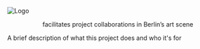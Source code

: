 
![Logo](https://instagram.ftxl3-1.fna.fbcdn.net/v/t51.2885-19/298436796_574967020940484_1620549616039751907_n.jpg?stp=dst-jpg_s150x150&_nc_ht=instagram.ftxl3-1.fna.fbcdn.net&_nc_cat=100&_nc_ohc=3NKGUCNH_G0AX--O3G1&edm=AOQ1c0wBAAAA&ccb=7-5&oh=00_AfBVYrP1ZVi0aRLWLJXUeBWKtEUlMebYcYv_Dug-Lzhnsg&oe=63CAC61A&_nc_sid=8fd12b)

<div align="center"> facilitates project collaborations in Berlin’s art scene </div>

A brief description of what this project does and who it's for


